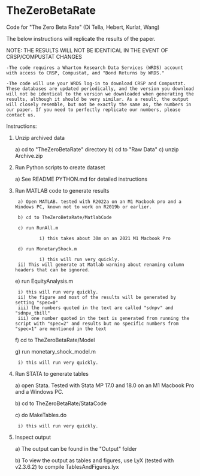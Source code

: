 # TheZeroBetaRate
Code for "The Zero Beta Rate" (Di Tella, Hebert, Kurlat, Wang)

The below instructions will replicate the results of the paper.

NOTE: THE RESULTS WILL NOT BE IDENTICAL IN THE EVENT OF CRSP/COMPUSTAT CHANGES

	-The code requires a Wharton Research Data Services (WRDS) account with access to CRSP, Compustat, and "Bond Returns by WRDS."

	-The code will use your WRDS log-in to download CRSP and Compustat. These databases are updated periodically, and the version you download will not be identical to the version we downloaded when generating the results, although it should be very similar. As a result, the output will closely resemble, but not be exactly the same as, the numbers in our paper. If you need to perfectly replicate our numbers, please contact us.

Instructions:

1) Unzip archived data

 	a) cd to "TheZeroBetaRate" directory
 	b) cd to "Raw Data"
 	c) unzip Archive.zip
 
2) Run Python scripts to create dataset

	a) See README PYTHON.md for detailed instructions

3) Run MATLAB code to generate results

        a) Open MATLAB. tested with R2022a on an M1 Macbook pro and a Windows PC, known not to work on R2019b or earlier.
        
        b) cd to TheZeroBetaRate/MatlabCode
        
        c) run RunAll.m
        
        		i) this takes about 30m on an 2021 M1 Macbook Pro
        
        d) run MonetaryShock.m
        
        		i) this will run very quickly.
		ii) This will generate at Matlab warning about renaming column headers that can be ignored.
		
	e) run EquityAnalysis.m
		
		i) this will run very quickly. 
		ii) the figure and most of the results will be generated by setting "spec=0"
		iii) the numbers quoted in the text are called "sdnpv" and "sdnpv_tbill"
		iii) one number quoted in the text is generated from running the script with "spec=2" and results but no specific numbers from "spec=1" are mentioned in the text
		
	f) cd to TheZeroBetaRate/Model
	
	g) run monetary_shock_model.m
	
		i) this will run very quickly.
		
4) Run STATA to generate tables

	a) open Stata. Tested with Stata MP 17.0 and 18.0 on an M1 Macbook Pro and a Windows PC.
	
	b) cd to TheZeroBetaRate/StataCode
	
	c) do MakeTables.do
	
		i) this will run very quickly.
		
5) Inspect output

	a) The output can be found in the "Output" folder
	
	b) To view the output as tables and figures, use LyX (tested with v2.3.6.2) to compile TablesAndFigures.lyx 



